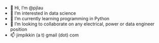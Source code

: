- 👋 Hi, I’m @pjlau
- 👀 I’m interested in data science
- 🌱 I’m currently learning programming in Python
- 💞️ I’m looking to collaborate on any electrical, power or data engineer position
- 📫 jimpikkin (a t) gmail (dot) com

<!---
pjlau/pjlau is a ✨ special ✨ repository because its `README.md` (this file) appears on your GitHub profile.
You can click the Preview link to take a look at your changes.
--->
